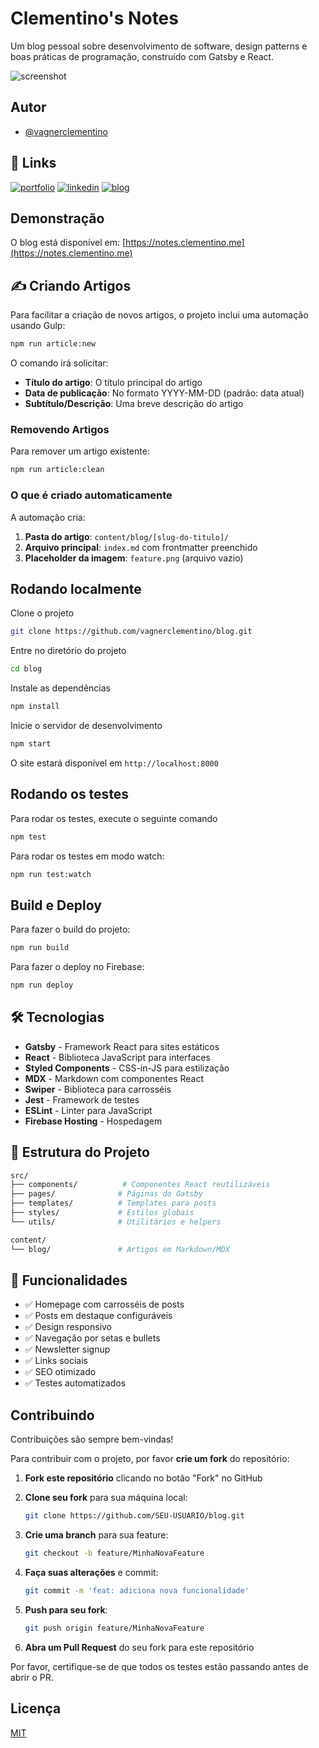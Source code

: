 # Clementino's Notes

Um blog pessoal sobre desenvolvimento de software, design patterns e boas práticas de programação, construído com Gatsby e React.

<img alt="screenshot" src="./screenshot.gif">

## Autor

- [@vagnerclementino](https://github.com/vagnerclementino)

## 🔗 Links

[![portfolio](https://img.shields.io/badge/portfolio-000?style=for-the-badge&logo=ko-fi&logoColor=white)](https://clementino.me/)
[![linkedin](https://img.shields.io/badge/linkedin-0A66C2?style=for-the-badge&logo=linkedin&logoColor=white)](https://www.linkedin.com/in/vagnerclementino/)
[![blog](https://img.shields.io/badge/blog-FF5722?style=for-the-badge&logo=gatsby&logoColor=white)](https://notes.clementino.me/)

## Demonstração

O blog está disponível em: [https://notes.clementino.me](https://notes.clementino.me)

## ✍️ Criando Artigos

Para facilitar a criação de novos artigos, o projeto inclui uma automação usando Gulp:

```bash
npm run article:new
```

O comando irá solicitar:

- **Título do artigo**: O título principal do artigo
- **Data de publicação**: No formato YYYY-MM-DD (padrão: data atual)  
- **Subtítulo/Descrição**: Uma breve descrição do artigo

### Removendo Artigos

Para remover um artigo existente:

```bash
npm run article:clean
```

### O que é criado automaticamente

A automação cria:

1. **Pasta do artigo**: `content/blog/[slug-do-titulo]/`
2. **Arquivo principal**: `index.md` com frontmatter preenchido
3. **Placeholder da imagem**: `feature.png` (arquivo vazio)

## Rodando localmente

Clone o projeto

```bash
git clone https://github.com/vagnerclementino/blog.git
```

Entre no diretório do projeto

```bash
cd blog
```

Instale as dependências

```bash
npm install
```

Inicie o servidor de desenvolvimento

```bash
npm start
```

O site estará disponível em `http://localhost:8000`

## Rodando os testes

Para rodar os testes, execute o seguinte comando

```bash
npm test
```

Para rodar os testes em modo watch:

```bash
npm run test:watch
```

## Build e Deploy

Para fazer o build do projeto:

```bash
npm run build
```

Para fazer o deploy no Firebase:

```bash
npm run deploy
```

## 🛠️ Tecnologias

- **Gatsby** - Framework React para sites estáticos
- **React** - Biblioteca JavaScript para interfaces
- **Styled Components** - CSS-in-JS para estilização
- **MDX** - Markdown com componentes React
- **Swiper** - Biblioteca para carrosséis
- **Jest** - Framework de testes
- **ESLint** - Linter para JavaScript
- **Firebase Hosting** - Hospedagem

## 📁 Estrutura do Projeto

```bash
src/
├── components/          # Componentes React reutilizáveis
├── pages/              # Páginas do Gatsby
├── templates/          # Templates para posts
├── styles/             # Estilos globais
└── utils/              # Utilitários e helpers

content/
└── blog/               # Artigos em Markdown/MDX
```

## 🎨 Funcionalidades

- ✅ Homepage com carrosséis de posts
- ✅ Posts em destaque configuráveis
- ✅ Design responsivo
- ✅ Navegação por setas e bullets
- ✅ Newsletter signup
- ✅ Links sociais
- ✅ SEO otimizado
- ✅ Testes automatizados

## Contribuindo

Contribuições são sempre bem-vindas!

Para contribuir com o projeto, por favor **crie um fork** do repositório:

1. **Fork este repositório** clicando no botão "Fork" no GitHub
2. **Clone seu fork** para sua máquina local:

   ```bash
   git clone https://github.com/SEU-USUARIO/blog.git
   ```

3. **Crie uma branch** para sua feature:

   ```bash
   git checkout -b feature/MinhaNovaFeature
   ```

4. **Faça suas alterações** e commit:

   ```bash
   git commit -m 'feat: adiciona nova funcionalidade'
   ```

5. **Push para seu fork**:

   ```bash
   git push origin feature/MinhaNovaFeature
   ```

6. **Abra um Pull Request** do seu fork para este repositório

Por favor, certifique-se de que todos os testes estão passando antes de abrir o PR.

## Licença

[MIT](https://choosealicense.com/licenses/mit/)
